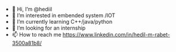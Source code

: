 - 👋 Hi, I’m @hediil
- 👀 I’m interested in embended system /IOT 
- 🌱 I’m currently learning C++/java/python
- 💞️ I’m looking for an internship
- 📫 How to reach me  https://www.linkedin.com/in/hedil-m-rabet-3500a81b8/


<!---
hediil/hediil is a ✨ special ✨ repository because its `README.md` (this file) appears on your GitHub profile.
You can click the Preview link to take a look at your changes.
--->
